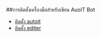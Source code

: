 ##การติดตั้งเครื่องมือสำหรับเขียน  AuoIT Bot
-  [ติดตั้ง autoit](https://www.autoitscript.com/site/autoit/downloads/)
- [ติดตั้ง editer](https://www.autoitscript.com/site/autoit-script-editor/downloads/)
